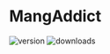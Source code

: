 # MangAddict

![version](https://img.shields.io/github/v/release/MangAddict/MangAddict)
![downloads](https://img.shields.io/github/downloads/MangAddict/MangAddict/total)
